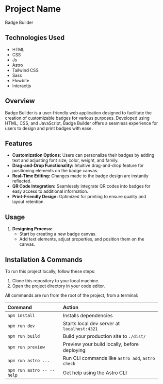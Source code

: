 # Project Name

Badge Builder

## Technologies Used

-   HTML
-   CSS
-   Js
-   Astro
-   Tailwind CSS
-   Sass
-   Flowbite
-   Interactjs

## Overview

Badge Builder is a user-friendly web application designed to facilitate the creation of customizable badges for various purposes. Developed using HTML, CSS, and JavaScript, Badge Builder offers a seamless experience for users to design and print badges with ease.

## Features

-   **Customization Options:** Users can personalize their badges by adding text and adjusting font size, color, weight, and family.
-   **Drag-and-Drop Functionality:** Intuitive drag-and-drop feature for positioning elements on the badge canvas.
-   **Real-Time Editing:** Changes made to the badge design are instantly reflected.
-   **QR Code Integration:** Seamlessly integrate QR codes into badges for easy access to additional information.
-   **Print-Friendly Design:** Optimized for printing to ensure quality and layout retention.

## Usage

1. **Designing Process:**
    - Start by creating a new badge canvas.
    - Add text elements, adjust properties, and position them on the canvas.

## Installation & Commands

To run this project locally, follow these steps:

1. Clone this repository to your local machine.
2. Open the project directory in your code editor.

All commands are run from the root of the project, from a terminal:

| Command                   | Action                                           |
| :------------------------ | :----------------------------------------------- |
| `npm install`             | Installs dependencies                            |
| `npm run dev`             | Starts local dev server at `localhost:4321`      |
| `npm run build`           | Build your production site to `./dist/`          |
| `npm run preview`         | Preview your build locally, before deploying     |
| `npm run astro ...`       | Run CLI commands like `astro add`, `astro check` |
| `npm run astro -- --help` | Get help using the Astro CLI                     |
